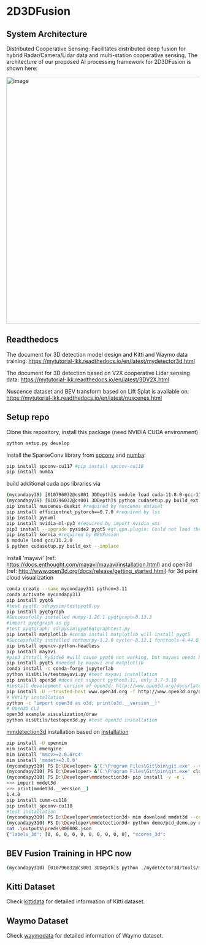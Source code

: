 # 2D3DFusion
## System Architecture
Distributed Cooperative Sensing: Facilitates distributed deep fusion for hybrid Radar/Camera/Lidar data and multi-station cooperative sensing. The architecture of our proposed AI processing framework for 2D3DFusion is shown here:

<img width="643" alt="image" src="https://github.com/lkk688/2D3DFusion/assets/6676586/f7b69bbd-e8d5-42bf-b48f-1c964263f6ad">

## Readthedocs

The document for 3D detection model design and Kitti and Waymo data training: https://mytutorial-lkk.readthedocs.io/en/latest/mydetector3d.html

The document for 3D detection based on V2X cooperative Lidar sensing data: https://mytutorial-lkk.readthedocs.io/en/latest/3DV2X.html

Nuscence dataset and BEV transform based on Lift Splat is available on: https://mytutorial-lkk.readthedocs.io/en/latest/nuscenes.html

## Setup repo
Clone this repository, install this package (need NVIDIA CUDA environment)
```bash
python setup.py develop
```

Install the SparseConv library from [spconv](https://github.com/traveller59/spconv) and [numba](https://numba.pydata.org/numba-doc/latest/user/installing.html):
```bash
pip install spconv-cu117 #pip install spconv-cu118
pip install numba
```

build additional cuda ops libraries via
```bash
(mycondapy39) [010796032@cs001 3DDepth]$ module load cuda-11.8.0-gcc-11.2.0-5tlywx3 #should match pytorch cuda version
(mycondapy39) [010796032@cs001 3DDepth]$ python cudasetup.py build_ext --inplace
pip install nuscenes-devkit #required by nuscenes dataset
pip install efficientnet_pytorch==0.7.0 #required by lss
pip install pynvml
pip install nvidia-ml-py3 #required by import nvidia_smi
pip3 install --upgrade pyside2 pyqt5 #qt.qpa.plugin: Could not load the Qt platform plugin "xcb"
pip install kornia #required by BEVFusion
$ module load gcc/11.2.0
$ python cudasetup.py build_ext --inplace
```

Install 'mayavi' (ref: https://docs.enthought.com/mayavi/mayavi/installation.html) and open3d (ref: http://www.open3d.org/docs/release/getting_started.html) for 3d point cloud visualization
```bash
conda create --name mycondapy311 python=3.11
conda activate mycondapy311
pip install pyqt6
#test pyqt6: sdrpysim/testpyqt6.py
pip install pyqtgraph
#Successfully installed numpy-1.26.1 pyqtgraph-0.13.3
#import pyqtgraph as pg
#test pyqtgraph: sdrpysim\pyqt6qtgraphtest.py
pip install matplotlib #conda install matplotlib will install pyqt5
#Successfully installed contourpy-1.2.0 cycler-0.12.1 fonttools-4.44.0 kiwisolver-1.4.5 matplotlib-3.8.1 packaging-23.2 pillow-10.1.0 pyparsing-3.1.1 python-dateutil-2.8.2 six-1.16.0
pip install opencv-python-headless
pip install mayavi
#pip3 install PySide6 #will cause pyqt6 not working, but mayavi needs PySide6
pip install pyqt5 #needed by mayavi and matplotlib
conda install -c conda-forge jupyterlab
python VisUtils/testmayavi.py #test mayavi installation
pip install open3d #does not support python3.11, only 3.7-3.10
#install development version of open3d: http://www.open3d.org/docs/latest/getting_started.html
pip install -U --trusted-host www.open3d.org -f http://www.open3d.org/docs/latest/getting_started.html open3d
# Verify installation
python -c "import open3d as o3d; print(o3d.__version__)"
# Open3D CLI
open3d example visualization/draw
python VisUtils/testopen3d.py #test open3d installation
```

[mmdetection3d](https://github.com/open-mmlab/mmdetection3d) installation based on [installation](https://mmdetection3d.readthedocs.io/en/latest/get_started.html)
```bash
pip install -U openmim
mim install mmengine
mim install 'mmcv>=2.0.0rc4'
mim install 'mmdet>=3.0.0'
(mycondapy310) PS D:\Developer> &'C:\Program Files\Git\bin\git.exe' --version
(mycondapy310) PS D:\Developer> &'C:\Program Files\Git\bin\git.exe' clone https://github.com/open-mmlab/mmdetection3d.git
(mycondapy310) PS D:\Developer\mmdetection3d> pip install -v -e .
>>> import mmdet3d
>>> print(mmdet3d.__version__)
1.4.0
pip install cumm-cu118
pip install spconv-cu118
#test installation
(mycondapy310) PS D:\Developer\mmdetection3d> mim download mmdet3d --config pointpillars_hv_secfpn_8xb6-160e_kitti-3d-car --dest .
(mycondapy310) PS D:\Developer\mmdetection3d> python demo/pcd_demo.py demo/data/kitti/000008.bin pointpillars_hv_secfpn_8xb6-160e_kitti-3d-car.py hv_pointpillars_secfpn_6x8_160e_kitti-3d-car_20220331_134606-d42d15ed.pth
cat .\outputs\preds\000008.json
{"labels_3d": [0, 0, 0, 0, 0, 0, 0, 0, 0, 0], "scores_3d": 
```

## BEV Fusion Training in HPC now
```bash
(mycondapy310) [010796032@cs001 3DDepth]$ python ./mydetector3d/tools/mytrain.py
```

## Kitti Dataset
Check [kittidata](Kitti/kittidata.md) for detailed information of Kitti dataset.

## Waymo Dataset
Check [waymodata](Waymo/waymodata.md) for detailed information of Waymo dataset.

